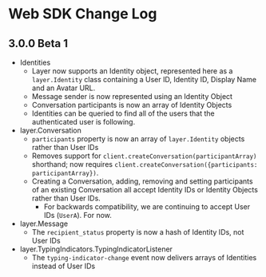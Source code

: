 # Web SDK Change Log

## 3.0.0 Beta 1

* Identities
  * Layer now supports an Identity object, represented here as a `layer.Identity` class containing a User ID, Identity ID, Display Name and an Avatar URL.
  * Message sender is now represented using an Identity Object
  * Conversation participants is now an array of Identity Objects
  * Identities can be queried to find all of the users that the authenticated user is following.
* layer.Conversation
  * `participants` property is now an array of `layer.Identity` objects rather than User IDs
  * Removes support for `client.createConversation(participantArray)` shorthand; now requires `client.createConversation({participants:
   participantArray})`.
  * Creating a Conversation, adding, removing and setting participants of an existing Conversation all accept Identity IDs or Identity Objects rather than User IDs.
    * For backwards compatibility, we are continuing to accept User IDs (`UserA`).  For now.
* layer.Message
  * The `recipient_status` property is now a hash of Identity IDs, not User IDs
* layer.TypingIndicators.TypingIndicatorListener
  * The `typing-indicator-change` event now delivers arrays of Identities instead of User IDs

